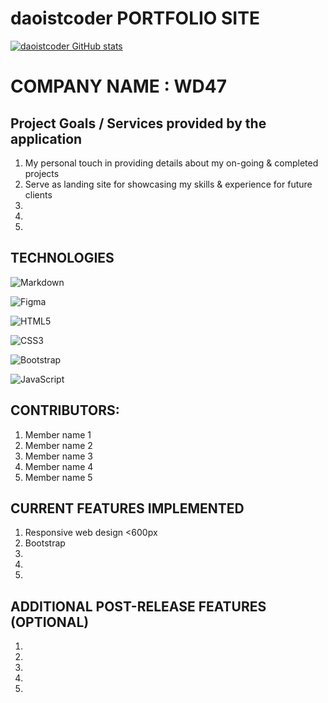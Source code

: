 # daoistcoder PORTFOLIO SITE
[![daoistcoder GitHub stats](https://github-readme-stats.vercel.app/api?username=daoistcoder)](https://github.com/daoistcoder/github-readme-stats)


# COMPANY NAME : WD47

## Project Goals / Services provided by the application

1. My personal touch in providing details about my on-going & completed projects 
2. Serve as landing site for showcasing my skills & experience for future clients
3. 
4.
5.

## TECHNOLOGIES

![Markdown](https://img.shields.io/badge/markdown-%23000000.svg?style=for-the-badge&logo=markdown&logoColor=white)

![Figma](https://img.shields.io/badge/figma-%23F24E1E.svg?style=for-the-badge&logo=figma&logoColor=white)

![HTML5](https://img.shields.io/badge/html5-%23E34F26.svg?style=for-the-badge&logo=html5&logoColor=white)

![CSS3](https://img.shields.io/badge/css3-%231572B6.svg?style=for-the-badge&logo=css3&logoColor=white)

![Bootstrap](https://img.shields.io/badge/bootstrap-%23563D7C.svg?style=for-the-badge&logo=bootstrap&logoColor=white)

![JavaScript](https://img.shields.io/badge/javascript-%23323330.svg?style=for-the-badge&logo=javascript&logoColor=%23F7DF1E)

## CONTRIBUTORS:

1. Member name 1
2. Member name 2
3. Member name 3
4. Member name 4
5. Member name 5

## CURRENT FEATURES IMPLEMENTED

1. Responsive web design <600px
2. Bootstrap
3. 
4.
5.

## ADDITIONAL POST-RELEASE FEATURES (OPTIONAL)

1.
2.
3.
4.
5.
